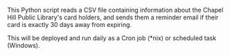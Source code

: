 This Python script reads a CSV file containing information about the Chapel Hill Public Library's card holders, and sends them a reminder email if their card is exactly 30 days away from expiring.

This will be deployed and run daily as a Cron job (*nix) or scheduled task (Windows).

